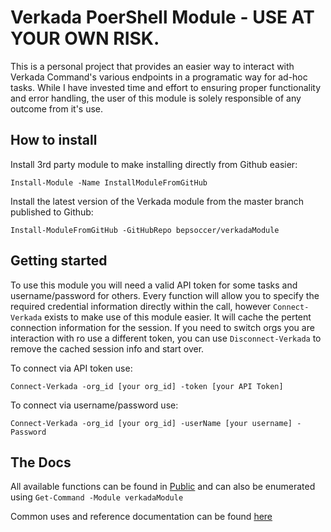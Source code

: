 # Verkada PoerShell Module - USE AT YOUR OWN RISK.
This is a personal project that provides an easier way to interact with Verkada Command's various endpoints in a programatic way for ad-hoc tasks.  While I have invested time and effort to ensuring proper functionality and error handling, the user of this module is solely responsible of any outcome from it's use.
## How to install
Install 3rd party module to make installing directly from Github easier:

`Install-Module -Name InstallModuleFromGitHub`

Install the latest version of the Verkada module from the master branch published to Github:

`Install-ModuleFromGitHub -GitHubRepo bepsoccer/verkadaModule`

## Getting started
To use this module you will need a valid API token for some tasks and username/password for others.  Every function will allow you to specify the required credential information directly within the call, however `Connect-Verkada` exists to make use of this module easier.  It will cache the pertent connection information for the session.  If you need to switch orgs you are interaction with ro use a different token, you can use `Disconnect-Verkada` to remove the cached session info and start over.

To connect via API token use:

`Connect-Verkada -org_id [your org_id] -token [your API Token]`

To connect via username/password use:

`Connect-Verkada -org_id [your org_id] -userName [your username] -Password`

## The Docs
All available functions can be found in [Public](Public) and can also be enumerated using `Get-Command -Module verkadaModule`

Common uses and reference documentation can be found [here](docs/README.md)